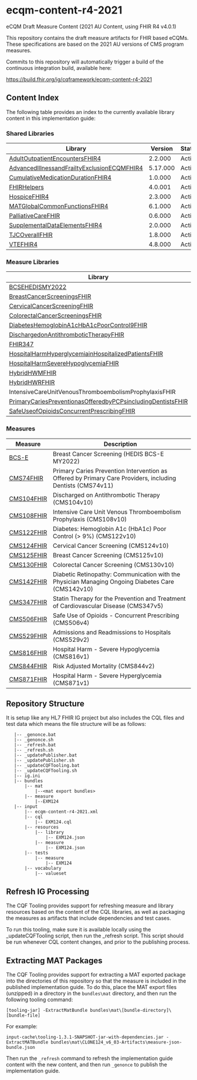 # ecqm-content-r4-2021
eCQM Draft Measure Content (2021 AU Content, using FHIR R4 v4.0.1)

This repository contains the draft measure artifacts for FHIR based eCQMs. These specifications are based on the 2021 AU versions of CMS program measures.

Commits to this repository will automatically trigger a build of the continuous integration build, available here:

https://build.fhir.org/ig/cqframework/ecqm-content-r4-2021

## Content Index

The following table provides an index to the currently available library content in this implementation guide:

### Shared Libraries

|Library|Version|Status|
|----|----|----|
|[AdultOutpatientEncountersFHIR4](input/cql/AdultOutpatientEncountersFHIR4.cql)|2.2.000|Active|
|[AdvancedIllnessandFrailtyExclusionECQMFHIR4](input/cql/AdvancedIllnessandFrailtyExclusionECQMFHIR4.cql)|5.17.000|Active|
|[CumulativeMedicationDurationFHIR4](input/cql/CumulativeMedicationDurationFHIR4.cql)|1.0.000|Active|
|[FHIRHelpers](input/cql/FHIRHelpers.cql)|4.0.001|Active|
|[HospiceFHIR4](input/cql/HospiceFHIR4.cql)|2.3.000|Active|
|[MATGlobalCommonFunctionsFHIR4](input/cql/MATGlobalCommonFunctionsFHIR4.cql)|6.1.000|Active|
|[PalliativeCareFHIR](input/cql/PalliativeCareFHIR.cql)|0.6.000|Active|
|[SupplementalDataElementsFHIR4](input/cql/SupplementalDataElementsFHIR4.cql)|2.0.000|Active|
|[TJCOverallFHIR](input/cql/TJCOverallFHIR.cql)|1.8.000|Active|
|[VTEFHIR4](input/cql/VTEFHIR4.cql)|4.8.000|Active|

### Measure Libraries

|Library|Version|Status|
|----|----|----|
|[BCSEHEDISMY2022](input/cql/BCSEHEDISMY2022)|1.0.0|Draft|
|[BreastCancerScreeningsFHIR](input/cql/BreastCancerScreeningsFHIR.cql)|0.0.009|Draft|
|[CervicalCancerScreeningFHIR](input/cql/CervicalCancerScreeningFHIR.cql)|0.0.005|Draft|
|[ColorectalCancerScreeningsFHIR](input/cql/ColorectalCancerScreeningsFHIR.cql)|0.0.003|Draft|
|[DiabetesHemoglobinA1cHbA1cPoorControl9FHIR](input/cql/DiabetesHemoglobinA1cHbA1cPoorControl9FHIR.cql)|0.0.015|Draft|
|[DischargedonAntithromboticTherapyFHIR](input/cql/DischargedonAntithromboticTherapyFHIR.cql)|0.0.010|Draft|
|[FHIR347](input/cql/FHIR347.cql)|0.1.021|Draft|
|[HospitalHarmHyperglycemiainHospitalizedPatientsFHIR](input/cql/HospitalHarmHyperglycemiainHospitalizedPatientsFHIR.cql)|0.0.006|Draft|
|[HospitalHarmSevereHypoglycemiaFHIR](input/cql/HospitalHarmSevereHypoglycemiaFHIR.cql)|0.0.012|Draft|
|[HybridHWMFHIR](input/cql/HybridHWMFHIR.cql)|0.102.005|Draft|
|[HybridHWRFHIR](input/cql/HybridHWRFHIR.cql)|1.3.005|Draft|
|IntensiveCareUnitVenousThromboembolismProphylaxisFHIR|(input/cql/IntensiveCareUnitVenousThromboembolismProphylaxisFHIR.cql)|0.0.012|Draft|
|[PrimaryCariesPreventionasOfferedbyPCPsincludingDentistsFHIR](input/cql/PrimaryCariesPreventionasOfferedbyPCPsincludingDentistsFHIR.cql)|0.0.008|Draft|
|[SafeUseofOpioidsConcurrentPrescribingFHIR](input/cql/SafeUseofOpioidsConcurrentPrescribingFHIR.cql)|0.0.012|Draft|

### Measures

|Measure|Description|
|----|----|
|[BCS-E](input/resources/measure/BCSEHEDISMY2022.json)|Breast Cancer Screening (HEDIS BCS-E MY2022)|
|[CMS74FHIR](input/resources/measure/PrimaryCariesPreventionasOfferedbyPCPsincludingDentistsFHIR.json)|Primary Caries Prevention Intervention as Offered by Primary Care Providers, including Dentists (CMS74v11)|
|[CMS104FHIR](input/resources/measure/DischargedonAntithromboticTherapyFHIR.json)|Discharged on Antithrombotic Therapy (CMS104v10)
|[CMS108FHIR](input/resources/measure/IntensiveCareUnitVenousThromboembolismProphylaxisFHIR.json)|Intensive Care Unit Venous Thromboembolism Prophylaxis (CMS108v10)
|[CMS122FHIR](input/resources/measure/DiabetesHemoglobinA1cHbA1cPoorControl9FHIR.json)|Diabetes: Hemoglobin A1c (HbA1c) Poor Control (> 9%) (CMS122v10)|
|[CMS124FHIR](input/resources/measure/CervicalCancerScreeningFHIR.json)|Cervical Cancer Screening (CMS124v10)|
|[CMS125FHIR](input/resources/measure/BreastCancerScreeningsFHIR.json)|Breast Cancer Screening (CMS125v10)|
|[CMS130FHIR](input/resources/measure/ColorectalCancerScreeningsFHIR.json)|Colorectal Cancer Screening (CMS130v10)|
|[CMS142FHIR](input/resources/measure/DRCommunicationWithPhysicianManagingDiabetesFHIR.json)|Diabetic Retinopathy: Communication with the Physician Managing Ongoing Diabetes Care (CMS142v10)|
|[CMS347FHIR](input/resources/measure/FHIR347.json)|Statin Therapy for the Prevention and Treatment of Cardiovascular Disease (CMS347v5)|
|[CMS506FHIR](input/resources/measure/SafeUseofOpioidsConcurrentPrescribingFHIR.json)|Safe Use of Opioids - Concurrent Prescribing (CMS506v4)|
|[CMS529FHIR](input/resources/measure/HybridHWRFHIR.json)|Admissions and Readmissions to Hospitals (CMS529v2)|
|[CMS816FHIR](input/resources/measure/HospitalHarmSevereHypoglycemiaFHIR.json)|Hospital Harm - Severe Hypoglycemia (CMS816v1)|
|[CMS844FHIR](input/resources/measure/HybridHWMFHIR.json)|Risk Adjusted Mortality (CMS844v2)|
|[CMS871FHIR](input/resources/measure/HospitalHarmHyperglycemiainHospitalizedPatientsFHIR.json)|Hospital Harm - Severe Hyperglycemia (CMS871v1)|

## Repository Structure
It is setup like any HL7 FHIR IG project but also includes the CQL files and test data which means the file structure will be as follows:

```
   |-- _genonce.bat
   |-- _genonce.sh
   |-- _refresh.bat
   |-- _refresh.sh
   |-- _updatePublisher.bat
   |-- _updatePublisher.sh
   |-- _updateCQFTooling.bat
   |-- _updateCQFTooling.sh
   |-- ig.ini
   |-- bundles
       |-- mat
           |--<mat export bundles>
       |-- measure
           |--EXM124
   |-- input
       |-- ecqm-content-r4-2021.xml
       |-- cql
           |-- EXM124.cql
       |-- resources
           |-- library
               |-- EXM124.json
           |-- measure
               |-- EXM124.json
       |-- tests
           |-- measure
               |-- EXM124
       |-- vocabulary
           |-- valueset
```

## Refresh IG Processing

The CQF Tooling provides support for refreshing measure and library resources based on
the content of the CQL libraries, as well as packaging the measures as artifacts that
include dependencies and test cases.

To run this tooling, make sure it is available locally using the _updateCQFTooling script,
then run the _refresh script. This script should be run whenever CQL content changes,
and prior to the publishing process.

## Extracting MAT Packages

The CQF Tooling provides support for extracting a MAT exported package into the
directories of this repository so that the measure is included in the published
implementation guide. To do this, place the MAT export files (unzipped) in a
directory in the `bundles\mat` directory, and then run the following tooling
command:

```
[tooling-jar] -ExtractMatBundle bundles\mat\[bundle-directory]\[bundle-file]
```

For example:

```
input-cache\tooling-1.3.1-SNAPSHOT-jar-with-dependencies.jar -ExtractMATBundle bundles\mat\CLONE124_v6_03-Artifacts\measure-json-bundle.json
```

Then run the `_refresh` command to refresh the implementation guide content with
the new content, and then run `_genonce` to publish the implementation guide.
